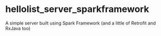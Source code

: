 # hellolist_server_sparkframework
A simple server built using Spark Framework (and a little of Retrofit and RxJava too)

